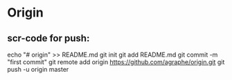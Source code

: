 
Origin
========

## scr-code for push:

echo "# origin" >> README.md
git init
git add README.md
git commit -m "first commit"
git remote add origin https://github.com/agraphe/origin.git
git push -u origin master